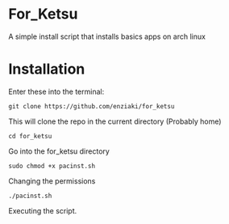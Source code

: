 # For_Ketsu

A simple install script that installs basics apps on arch linux

# Installation

Enter these into the terminal:

`git clone https://github.com/enziaki/for_ketsu`

This will clone the repo in the current directory (Probably home)

`cd for_ketsu`

Go into the for_ketsu directory

`sudo chmod +x pacinst.sh`

Changing the permissions

`./pacinst.sh`

Executing the script.
